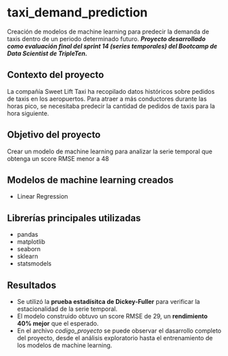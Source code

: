 # taxi_demand_prediction
Creación de modelos de machine learning para predecir la demanda de taxis dentro de un periodo determinado futuro.
***Proyecto desarrollado como evaluación final del sprint 14 (series temporales) del Bootcamp de Data Scientist de TripleTen.***

## Contexto del proyecto
La compañía Sweet Lift Taxi ha recopilado datos históricos sobre pedidos de taxis en los aeropuertos. Para atraer a más conductores durante las horas pico, se necesitaba predecir la cantidad de pedidos de taxis para la hora siguiente.

## Objetivo del proyecto
Crear un modelo de machine learning para analizar la serie temporal que obtenga un score RMSE menor a 48

## Modelos de machine learning creados
- Linear Regression

## Librerías principales utilizadas
- pandas
- matplotlib
- seaborn
- sklearn
- statsmodels

## Resultados
- Se utilizó la **prueba estadísitca de Dickey-Fuller** para verificar la estacionalidad de la serie temporal.
- El modelo construido obtuvo un score RMSE de 29, un **rendimiento 40% mejor** que el esperado.
- En el archivo *codigo_proyecto* se puede observar el dasarrollo completo del proyecto, desde el análisis exploratorio hasta el entrenamiento de los modelos de machine learning.